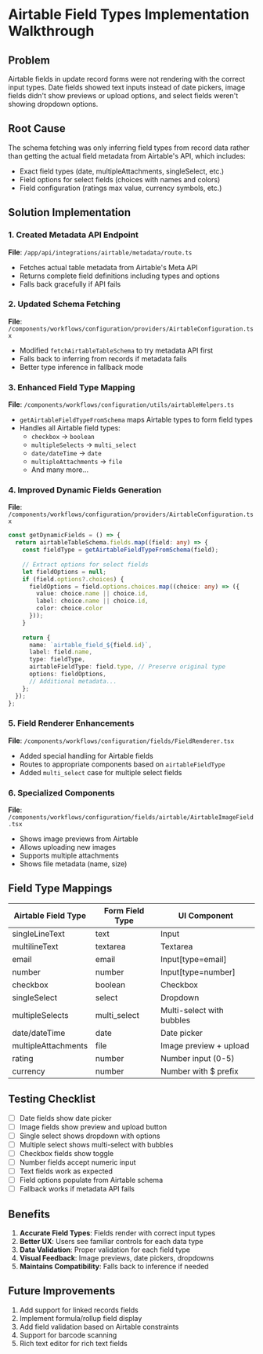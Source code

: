 # Airtable Field Types Implementation Walkthrough

## Problem
Airtable fields in update record forms were not rendering with the correct input types. Date fields showed text inputs instead of date pickers, image fields didn't show previews or upload options, and select fields weren't showing dropdown options.

## Root Cause
The schema fetching was only inferring field types from record data rather than getting the actual field metadata from Airtable's API, which includes:
- Exact field types (date, multipleAttachments, singleSelect, etc.)
- Field options for select fields (choices with names and colors)
- Field configuration (ratings max value, currency symbols, etc.)

## Solution Implementation

### 1. Created Metadata API Endpoint
**File**: `/app/api/integrations/airtable/metadata/route.ts`
- Fetches actual table metadata from Airtable's Meta API
- Returns complete field definitions including types and options
- Falls back gracefully if API fails

### 2. Updated Schema Fetching
**File**: `/components/workflows/configuration/providers/AirtableConfiguration.tsx`
- Modified `fetchAirtableTableSchema` to try metadata API first
- Falls back to inferring from records if metadata fails
- Better type inference in fallback mode

### 3. Enhanced Field Type Mapping
**File**: `/components/workflows/configuration/utils/airtableHelpers.ts`
- `getAirtableFieldTypeFromSchema` maps Airtable types to form field types
- Handles all Airtable field types:
  - `checkbox` → `boolean`
  - `multipleSelects` → `multi_select`
  - `date/dateTime` → `date`
  - `multipleAttachments` → `file`
  - And many more...

### 4. Improved Dynamic Fields Generation
**File**: `/components/workflows/configuration/providers/AirtableConfiguration.tsx`
```typescript
const getDynamicFields = () => {
  return airtableTableSchema.fields.map((field: any) => {
    const fieldType = getAirtableFieldTypeFromSchema(field);
    
    // Extract options for select fields
    let fieldOptions = null;
    if (field.options?.choices) {
      fieldOptions = field.options.choices.map((choice: any) => ({
        value: choice.name || choice.id,
        label: choice.name || choice.id,
        color: choice.color
      }));
    }
    
    return {
      name: `airtable_field_${field.id}`,
      label: field.name,
      type: fieldType,
      airtableFieldType: field.type, // Preserve original type
      options: fieldOptions,
      // Additional metadata...
    };
  });
};
```

### 5. Field Renderer Enhancements
**File**: `/components/workflows/configuration/fields/FieldRenderer.tsx`
- Added special handling for Airtable fields
- Routes to appropriate components based on `airtableFieldType`
- Added `multi_select` case for multiple select fields

### 6. Specialized Components
**File**: `/components/workflows/configuration/fields/airtable/AirtableImageField.tsx`
- Shows image previews from Airtable
- Allows uploading new images
- Supports multiple attachments
- Shows file metadata (name, size)

## Field Type Mappings

| Airtable Field Type | Form Field Type | UI Component |
|-------------------|----------------|--------------|
| singleLineText | text | Input |
| multilineText | textarea | Textarea |
| email | email | Input[type=email] |
| number | number | Input[type=number] |
| checkbox | boolean | Checkbox |
| singleSelect | select | Dropdown |
| multipleSelects | multi_select | Multi-select with bubbles |
| date/dateTime | date | Date picker |
| multipleAttachments | file | Image preview + upload |
| rating | number | Number input (0-5) |
| currency | number | Number with $ prefix |

## Testing Checklist
- [ ] Date fields show date picker
- [ ] Image fields show preview and upload button
- [ ] Single select shows dropdown with options
- [ ] Multiple select shows multi-select with bubbles
- [ ] Checkbox fields show toggle
- [ ] Number fields accept numeric input
- [ ] Text fields work as expected
- [ ] Field options populate from Airtable schema
- [ ] Fallback works if metadata API fails

## Benefits
1. **Accurate Field Types**: Fields render with correct input types
2. **Better UX**: Users see familiar controls for each data type
3. **Data Validation**: Proper validation for each field type
4. **Visual Feedback**: Image previews, date pickers, dropdowns
5. **Maintains Compatibility**: Falls back to inference if needed

## Future Improvements
1. Add support for linked records fields
2. Implement formula/rollup field display
3. Add field validation based on Airtable constraints
4. Support for barcode scanning
5. Rich text editor for rich text fields